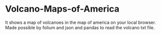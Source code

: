 # Volcano-Maps-of-America
It shows a map of volcanoes in the map of america on your local browser. Made possible by folium and json and pandas to read the volcano txt file.

